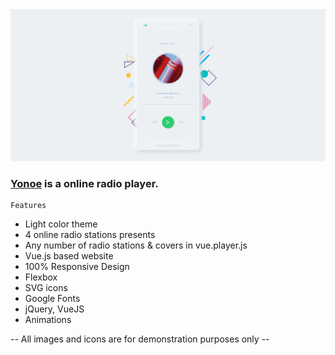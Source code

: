 <img src="preview/view.png">

### [Yonoe](https://yonoe.vercel.app/) is a online radio player. ###

```
Features
```

- Light color theme
- 4 online radio stations presents
- Any number of radio stations & covers in vue.player.js
- Vue.js based website
- 100% Responsive Design
- Flexbox
- SVG icons 
- Google Fonts
- jQuery, VueJS
- Animations

-- All images and icons are for demonstration purposes only --
